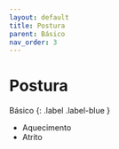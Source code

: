 ```yaml
---
layout: default
title: Postura
parent: Básico
nav_order: 3
---
```


# Postura

Básico
{: .label .label-blue }

- Aquecimento
- Atrito
